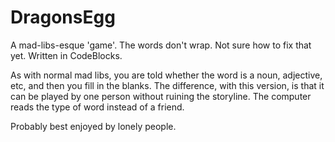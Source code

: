 # DragonsEgg
A mad-libs-esque 'game'. The words don't wrap. Not sure how to fix that yet. Written in CodeBlocks.

As with normal mad libs, you are told whether the word is a noun, adjective, etc, and then you fill in the blanks. 
The difference, with this version, is that it can be played by one person without ruining the storyline. The computer reads the type of word instead of a friend.

Probably best enjoyed by lonely people.
